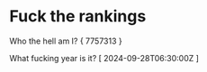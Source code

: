 # Fuck the rankings

Who the hell am I?
{ 7757313 }

What fucking year is it?
[ 2024-09-28T06:30:00Z ]
